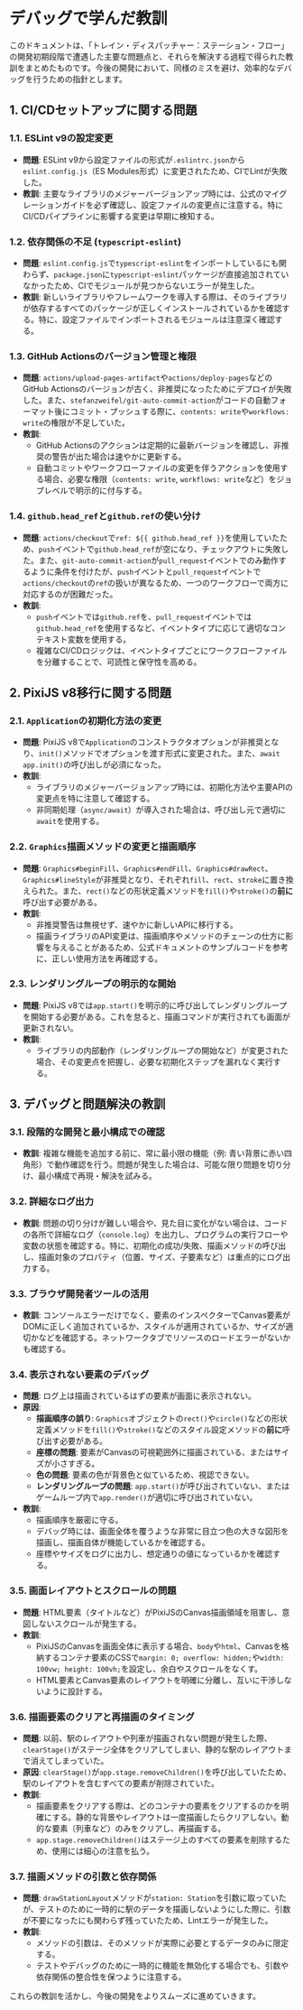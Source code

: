 # デバッグで学んだ教訓

このドキュメントは、「トレイン・ディスパッチャー：ステーション・フロー」の開発初期段階で遭遇した主要な問題点と、それらを解決する過程で得られた教訓をまとめたものです。今後の開発において、同様のミスを避け、効率的なデバッグを行うための指針とします。

## 1. CI/CDセットアップに関する問題

### 1.1. ESLint v9の設定変更
- **問題**: ESLint v9から設定ファイルの形式が`.eslintrc.json`から`eslint.config.js`（ES Modules形式）に変更されたため、CIでLintが失敗した。
- **教訓**: 主要なライブラリのメジャーバージョンアップ時には、公式のマイグレーションガイドを必ず確認し、設定ファイルの変更点に注意する。特にCI/CDパイプラインに影響する変更は早期に検知する。

### 1.2. 依存関係の不足 (`typescript-eslint`)
- **問題**: `eslint.config.js`で`typescript-eslint`をインポートしているにも関わらず、`package.json`に`typescript-eslint`パッケージが直接追加されていなかったため、CIでモジュールが見つからないエラーが発生した。
- **教訓**: 新しいライブラリやフレームワークを導入する際は、そのライブラリが依存するすべてのパッケージが正しくインストールされているかを確認する。特に、設定ファイルでインポートされるモジュールは注意深く確認する。

### 1.3. GitHub Actionsのバージョン管理と権限
- **問題**: `actions/upload-pages-artifact`や`actions/deploy-pages`などのGitHub Actionsのバージョンが古く、非推奨になったためにデプロイが失敗した。また、`stefanzweifel/git-auto-commit-action`がコードの自動フォーマット後にコミット・プッシュする際に、`contents: write`や`workflows: write`の権限が不足していた。
- **教訓**: 
  - GitHub Actionsのアクションは定期的に最新バージョンを確認し、非推奨の警告が出た場合は速やかに更新する。
  - 自動コミットやワークフローファイルの変更を伴うアクションを使用する場合、必要な権限（`contents: write`, `workflows: write`など）をジョブレベルで明示的に付与する。

### 1.4. `github.head_ref`と`github.ref`の使い分け
- **問題**: `actions/checkout`で`ref: ${{ github.head_ref }}`を使用していたため、`push`イベントで`github.head_ref`が空になり、チェックアウトに失敗した。また、`git-auto-commit-action`が`pull_request`イベントでのみ動作するように条件を付けたが、`push`イベントと`pull_request`イベントで`actions/checkout`の`ref`の扱いが異なるため、一つのワークフローで両方に対応するのが困難だった。
- **教訓**: 
  - `push`イベントでは`github.ref`を、`pull_request`イベントでは`github.head_ref`を使用するなど、イベントタイプに応じて適切なコンテキスト変数を使用する。
  - 複雑なCI/CDロジックは、イベントタイプごとにワークフローファイルを分離することで、可読性と保守性を高める。

## 2. PixiJS v8移行に関する問題

### 2.1. `Application`の初期化方法の変更
- **問題**: PixiJS v8で`Application`のコンストラクタオプションが非推奨となり、`init()`メソッドでオプションを渡す形式に変更された。また、`await app.init()`の呼び出しが必須になった。
- **教訓**: 
  - ライブラリのメジャーバージョンアップ時には、初期化方法や主要APIの変更点を特に注意して確認する。
  - 非同期処理（`async/await`）が導入された場合は、呼び出し元で適切に`await`を使用する。

### 2.2. `Graphics`描画メソッドの変更と描画順序
- **問題**: `Graphics#beginFill`、`Graphics#endFill`、`Graphics#drawRect`、`Graphics#lineStyle`が非推奨となり、それぞれ`fill`、`rect`、`stroke`に置き換えられた。また、`rect()`などの形状定義メソッドを`fill()`や`stroke()`の**前に**呼び出す必要がある。
- **教訓**: 
  - 非推奨警告は無視せず、速やかに新しいAPIに移行する。
  - 描画ライブラリのAPI変更は、描画順序やメソッドのチェーンの仕方に影響を与えることがあるため、公式ドキュメントのサンプルコードを参考に、正しい使用方法を再確認する。

### 2.3. レンダリングループの明示的な開始
- **問題**: PixiJS v8では`app.start()`を明示的に呼び出してレンダリングループを開始する必要がある。これを怠ると、描画コマンドが実行されても画面が更新されない。
- **教訓**: 
  - ライブラリの内部動作（レンダリングループの開始など）が変更された場合、その変更点を把握し、必要な初期化ステップを漏れなく実行する。

## 3. デバッグと問題解決の教訓

### 3.1. 段階的な開発と最小構成での確認
- **教訓**: 複雑な機能を追加する前に、常に最小限の機能（例: 青い背景に赤い四角形）で動作確認を行う。問題が発生した場合は、可能な限り問題を切り分け、最小構成で再現・解決を試みる。

### 3.2. 詳細なログ出力
- **教訓**: 問題の切り分けが難しい場合や、見た目に変化がない場合は、コードの各所で詳細なログ（`console.log`）を出力し、プログラムの実行フローや変数の状態を確認する。特に、初期化の成功/失敗、描画メソッドの呼び出し、描画対象のプロパティ（位置、サイズ、子要素など）は重点的にログ出力する。

### 3.3. ブラウザ開発者ツールの活用
- **教訓**: コンソールエラーだけでなく、要素のインスペクターでCanvas要素がDOMに正しく追加されているか、スタイルが適用されているか、サイズが適切かなどを確認する。ネットワークタブでリソースのロードエラーがないかも確認する。

### 3.4. 表示されない要素のデバッグ
- **問題**: ログ上は描画されているはずの要素が画面に表示されない。
- **原因**: 
  - **描画順序の誤り**: `Graphics`オブジェクトの`rect()`や`circle()`などの形状定義メソッドを`fill()`や`stroke()`などのスタイル設定メソッドの**前に**呼び出す必要がある。
  - **座標の問題**: 要素がCanvasの可視範囲外に描画されている、またはサイズが小さすぎる。
  - **色の問題**: 要素の色が背景色と似ているため、視認できない。
  - **レンダリングループの問題**: `app.start()`が呼び出されていない、またはゲームループ内で`app.render()`が適切に呼び出されていない。
- **教訓**: 
  - 描画順序を厳密に守る。
  - デバッグ時には、画面全体を覆うような非常に目立つ色の大きな図形を描画し、描画自体が機能しているかを確認する。
  - 座標やサイズをログに出力し、想定通りの値になっているかを確認する。

### 3.5. 画面レイアウトとスクロールの問題
- **問題**: HTML要素（タイトルなど）がPixiJSのCanvas描画領域を阻害し、意図しないスクロールが発生する。
- **教訓**: 
  - PixiJSのCanvasを画面全体に表示する場合、`body`や`html`、Canvasを格納するコンテナ要素のCSSで`margin: 0; overflow: hidden;`や`width: 100vw; height: 100vh;`を設定し、余白やスクロールをなくす。
  - HTML要素とCanvas要素のレイアウトを明確に分離し、互いに干渉しないように設計する。

### 3.6. 描画要素のクリアと再描画のタイミング
- **問題**: 以前、駅のレイアウトや列車が描画されない問題が発生した際、`clearStage()`がステージ全体をクリアしてしまい、静的な駅のレイアウトまで消えてしまっていた。
- **原因**: `clearStage()`が`app.stage.removeChildren()`を呼び出していたため、駅のレイアウトを含むすべての要素が削除されていた。
- **教訓**: 
  - 描画要素をクリアする際は、どのコンテナの要素をクリアするのかを明確にする。静的な背景やレイアウトは一度描画したらクリアしない。動的な要素（列車など）のみをクリアし、再描画する。
  - `app.stage.removeChildren()`はステージ上のすべての要素を削除するため、使用には細心の注意を払う。

### 3.7. 描画メソッドの引数と依存関係
- **問題**: `drawStationLayout`メソッドが`station: Station`を引数に取っていたが、テストのために一時的に駅のデータを描画しないようにした際に、引数が不要になったにも関わらず残っていたため、Lintエラーが発生した。
- **教訓**: 
  - メソッドの引数は、そのメソッドが実際に必要とするデータのみに限定する。
  - テストやデバッグのために一時的に機能を無効化する場合でも、引数や依存関係の整合性を保つように注意する。

これらの教訓を活かし、今後の開発をよりスムーズに進めていきます。